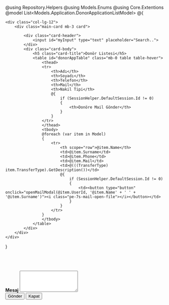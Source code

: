 @using Repository.Helpers
@using Models.Enums
@using Core.Extentions
@model List<Models.Application.DonorApplicationListModel>
@{
    <style>
        .modal-backdrop {
            display: none !important;
        }
    </style>

    <div class="col-lg-12">
        <div class="main-card mb-3 card">

            <div class="card-header">
                <input id="myInput" type="text" placeholder="Search..">
            </div>
            <div class="card-body">
                <h5 class="card-title">Donör Listesi</h5>
                <table id="donorAppTable" class="mb-0 table table-hover">
                    <thead>
                    <tr>
                        <th>Adı</th>
                        <th>Soyadı</th>
                        <th>Telefon</th>
                        <th>Mail</th>
                        <th>Nakil Tipi</th>
                        @{
                            if (SessionHelper.DefaultSession.Id != 0)
                            {
                                <th>Donöre Mail Gönder</th>
                            }
                        }
                    </tr>
                    </thead>
                    <tbody>
                    @foreach (var item in Model)
                    {
                        <tr>
                            <th scope="row">@item.Name</th>
                            <td>@item.Surname</td>
                            <td>@item.Phone</td>
                            <td>@item.Mail</td>
                            <td>@(((TransferType) item.TransferType).GetDescription())</td>
                            @{
                                if (SessionHelper.DefaultSession.Id != 0)
                                {
                                    <td><button type="button" onclick="openMailModal(@item.UserId, '@item.Name' + ' ' + '@item.Surname')"><i class="pe-7s-mail-open-file"></i></button></td>
                                }
                            }
                        </tr>
                    }
                    </tbody>
                </table>
            </div>
        </div>
    </div>

}
<!-- Modal -->
<div class="modal fade" id="mailModal" style="margin-top: 10%;" tabindex="-1" role="dialog" aria-labelledby="mailModalLabel" aria-hidden="true">
    <div class="modal-dialog" role="document">
        <div class="modal-content">
            <form method="post" enctype="multipart/form-data" asp-controller="Home" asp-action="SendMail">
                <div class="modal-body">
                    <input type="hidden" name="id" id="id" />
                    <input type="hidden" name="donorPage" value="true" id="donorPage" />
                    <label class="col-form-label-lg mail-to"></label><br />
                    <label for="message"><b>Mesaj</b></label>
                    <textarea id="w3review" class="form-control" name="message" rows="4" required>
                    </textarea>
                </div>
                <div class="modal-footer">
                    <button type="submit" class="btn btn-primary btn-shadow p-2">Gönder</button>
                    <button type="button" class="btn btn-danger btn-shadow p-2" data-dismiss="modal">Kapat</button>
                </div>
            </form>
        </div>
    </div>
</div>

<script>
    function openMailModal(donorId, donorName) {

        $(".modal-body #id").val(donorId);
        $(".modal-body label.mail-to").html(donorName);
        $("#mailModal").modal("show");
    }

    $("#myInput").on("keyup", function () {
        var value = $(this).val().toLowerCase();
        $("#donorAppTable tr").filter(function () {
            $(this).toggle($(this).text().toLowerCase().indexOf(value) > -1);
        });
    });
</script>

